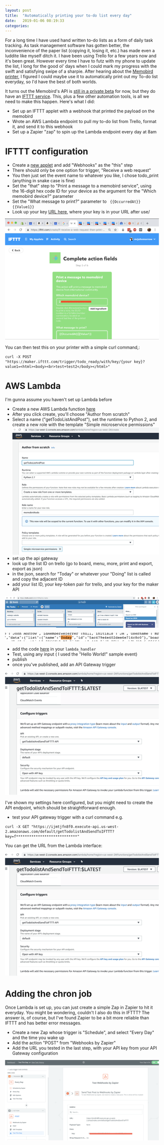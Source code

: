 ```yaml
---
layout: post
title:  "Automatically printing your to-do list every day"
date:   2019-01-06 08:19:33
categories:
---
```


For a long time I have used hand written to-do lists as a form of daily task tracking. As task management software has gotten better, the inconvenience of the paper list (copying it, losing it, etc.) has made even a luddite like myself ditch it.  I have been using Trello for a few years now and it's been great. However every time I have to futz with my phone to update the list, I long for the good ol' days when I could mark my progress with the swift and satisfying swipe of a sharpie. After hearing about the [Memobird printer](https://amzn.to/2RxkUt5), I figured I could maybe use it to automatically print out my To-do list everyday, so I'd have the best of both worlds.

It turns out the Memobird's API is [still in a private beta](/images/memobirdapi.png) for now, but they do have an [IFTTT service](https://ifttt.com/memobird). This, plus a few other automation tools, is all we need to make this happen. Here's what I did:

* Set up an IFTTT applet with a webhook that printed the payload on the memobird
* Wrote an AWS Lambda endpoint to pull my to-do  list from Trello, format it, and send it to this webhook
* Set up a Zapier "zap" to spin up the Lambda endpoint every day at  8am

# IFTTT configuration

* Create a [new applet](https://ifttt.com/create) and add "Webhooks" as the "this" step
* There should only be one option for trigger, "Receive a web request"
* You then just set the event name to whatever you like, I chose todo_print (anything in snake case is fine)
* Set the "that" step to "Print a message to a memobird service", using the 16-digit hex code ID for your device as the argument for the "Which memobird device?" parameter
* Set the "What message to print?" parameter to ` {{OccurredAt}} {{Value1}}`
* Look up your key [URL here](https://ifttt.com/services/maker_webhooks/settings), where your key is in your URL after use/

![](/images/iftttconfig.png)

You can then test this on your printer with a simple curl command,:

```
curl -X POST "https://maker.ifttt.com/trigger/todo_ready/with/key/{your key}?value1=<html><body><br>test+test2</body></html>"
```

# AWS Lambda

I'm gunna assume you haven't set up Lambda before

* Create a new AWS Lambda function [here](https://us-west-2.console.aws.amazon.com/lambda/home)
* After you click create, you'll choose "Author from scratch"
* Select a name ("getTodoListAndPost"), set the runtime to Python 2, and create a new role with the template "Simple microservice permissions"
![](/images/lambdasetup.png)
* set up the api gateway
* look up the list ID on trello (go to board, menu, more, print and export, export as json)
* in the json, search for "Today" or whatever your "Doing" list is called and copy the adjacent ID
* add your list ID, your key-token pair for trello, and your key for the maker API

![](/images/trellojson.png)

![](/images/trellojsonid.png)

* add the code [here](tbd) in your `lambda_handler`
* Test, using any input ( I used the "Hello World!" sample event)
* publish
* once you've published, add an API Gateway trigger

![](/images/gatewaytrigger.png)

I've shown my settings here configured, but you might need to create the API endpoint, which should be straightforward enough.

* test your API gateway trigger with a curl command e.g.

```
curl -X GET "https://ijmtjfn8f0.execute-api.us-west-2.amazonaws.com/default/getTodolistAndSendToIFTTT?key=f****************************"
```

You can get the URL from the Lambda interface:

![](/images/gatewaytrigger.png)

# Adding the chron job

Once Lambda is set up, you can just create a simple Zap in Zapier to hit it everyday. You might be wondering, couldn't I also do this in IFTTT? The answer is, of course, but I've found Zapier to be a bit more reliable than IFTTT and has better error messages.

* Create a new Zap whose trigger is "Schedule", and select "Every Day" and the time you wake up
* Add the action "POST" from "Webhooks by Zapier"
* Add the URL you tested in the last step, with your API key from your API Gateway configuration


![](/images/zapiersetup.png)
